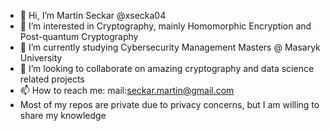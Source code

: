 - 👋 Hi, I’m Martin Seckar @xsecka04
- 👀 I’m interested in Cryptography, mainly Homomorphic Encryption and Post-quantum Cryptography
- 🌱 I’m currently studying Cybersecurity Management Masters @ Masaryk University
- 💞️ I’m looking to collaborate on amazing cryptography and data science related projects
- 📫 How to reach me: mail:seckar.martin@gmail.com
- Most of my repos are private due to privacy concerns, but I am willing to share my knowledge

<!---
xsecka04/xsecka04 is a ✨ special ✨ repository because its `README.md` (this file) appears on your GitHub profile.
You can click the Preview link to take a look at your changes.
--->
